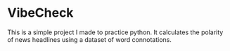 # VibeCheck
This is a simple project I made to practice python. It calculates the polarity of news headlines using a dataset of word connotations. 
